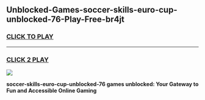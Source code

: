 
## Unblocked-Games-soccer-skills-euro-cup-unblocked-76-Play-Free-br4jt
<h3>
<a href="https://premium76.site?title=soccer-skills-euro-cup-unblocked-76&ref=23A">CLICK TO PLAY</a></h3>
<hr>

<h3>
<a href="https://premium76.site?title=soccer-skills-euro-cup-unblocked-76&ref=23A">CLICK 2 PLAY</a>
  
</h3>

<a href="https://premium76.site?title=soccer-skills-euro-cup-unblocked-76&ref=23A"><img src="https://clearcache.store/games.png"></a>


**soccer-skills-euro-cup-unblocked-76 games unblocked: Your Gateway to Fun and Accessible Online Gaming**
